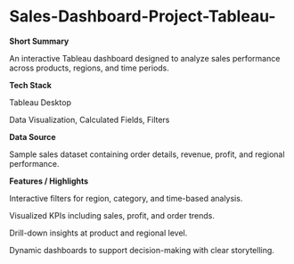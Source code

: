 # Sales-Dashboard-Project-Tableau-
**Short Summary**

An interactive Tableau dashboard designed to analyze sales performance across products, regions, and time periods.

**Tech Stack**

Tableau Desktop

Data Visualization, Calculated Fields, Filters

**Data Source**

Sample sales dataset containing order details, revenue, profit, and regional performance.

**Features / Highlights**

Interactive filters for region, category, and time-based analysis.

Visualized KPIs including sales, profit, and order trends.

Drill-down insights at product and regional level.

Dynamic dashboards to support decision-making with clear storytelling.

